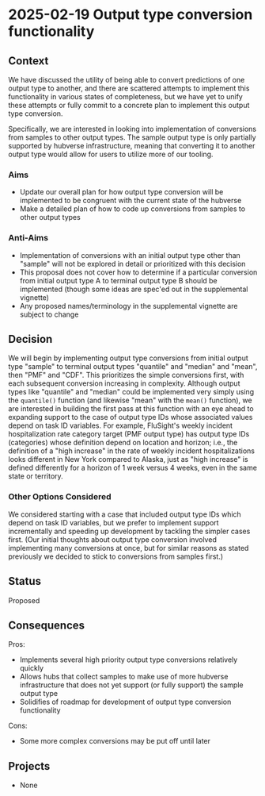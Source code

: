 # 2025-02-19 Output type conversion functionality

## Context

We have discussed the utility of being able to convert predictions of one output type to another, and there are scattered attempts to implement this functionality in various states of completeness, but we have yet to unify these attempts or fully commit to a concrete plan to implement this output type conversion.

Specifically, we are interested in looking into implementation of conversions from samples to other output types. The sample output type is only partially supported by hubverse infrastructure, meaning that converting it to another output type would allow for users to utilize more of our tooling.

### Aims

- Update our overall plan for how output type conversion will be implemented to be congruent with the current state of the hubverse
- Make a detailed plan of how to code up conversions from samples to other output types

### Anti-Aims

- Implementation of conversions with an initial output type other than "sample" will not be explored in detail or prioritized with this decision
- This proposal does not cover how to determine if a particular conversion from initial output type A to terminal output type B should be implemented (though some ideas are spec'ed out in the supplemental vignette)
- Any proposed names/terminology in the supplemental vignette are subject to change

## Decision

We will begin by implementing output type conversions from initial output type "sample" to terminal output types "quantile" and "median" and "mean", then "PMF" and "CDF". This prioritizes the simple conversions first, with each subsequent conversion increasing in complexity. Although output types like "quantile" and "median" could be implemented very simply using the `quantile()` function (and likewise "mean" with the `mean()` function), we are interested in building the first pass at this function with an eye ahead to expanding support to the case of output type IDs whose associated values depend on task ID variables. For example, FluSight's weekly incident hospitalization rate category target (PMF output type) has output type IDs (categories) whose definition depend on location and horizon; i.e., the definition of a "high increase" in the rate of weekly incident hospitalizations looks different in New York compared to Alaska, just as "high increase" is defined differently for a horizon of 1 week versus 4 weeks, even in the same state or territory.

### Other Options Considered

We considered starting with a case that included output type IDs which depend on task ID variables, but we prefer to implement support incrementally and speeding up development by tackling the simpler cases first. (Our initial thoughts about output type conversion involved implementing many conversions at once, but for similar reasons as stated previously we decided to stick to conversions from samples first.)

## Status

Proposed

## Consequences

Pros:

- Implements several high priority output type conversions relatively quickly
- Allows hubs that collect samples to make use of more hubverse infrastructure that does not yet support (or fully support) the sample output type
- Solidifies of roadmap for development of output type conversion functionality

Cons:
- Some more complex conversions may be put off until later

## Projects

- None
